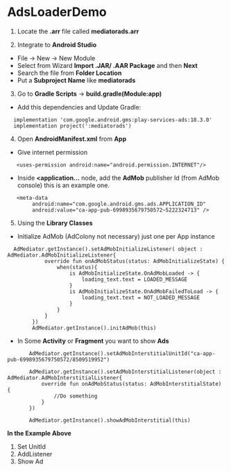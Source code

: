 # AdsLoaderDemo

1. Locate the **.arr** file called **mediatorads.arr**

2. Integrate to **Android Studio**
- File -> New -> New Module
- Select from Wizard **Import .JAR/ .AAR Package** and then **Next**
- Search the file from **Folder Location**
- Put a **Subproject Name** like **mediatorads**

3. Go to **Gradle Scripts** -> **build.gradle(Module:app)**
- Add this dependencies and Update Gradle:

```
  implementation 'com.google.android.gms:play-services-ads:18.3.0'
  implementation project(':mediatorads')
```

4. Open **AndroidManifest.xml** from **App**
- Give internet permission
```
   <uses-permission android:name="android.permission.INTERNET"/>
```

- Inside **<application...** node, add the **AdMob** publisher Id (from AdMob console) this is an example one.
```
   <meta-data
        android:name="com.google.android.gms.ads.APPLICATION_ID"
        android:value="ca-app-pub-6998935679750572~5222324713" />
 ```
 
5. Using the **Library Classes**
- Initialize AdMob (AdColony not necessary) just one per App instance
```
  AdMediator.getInstance().setAdMobInitializeListener( object : AdMediator.AdMobInitializeListener{
            override fun onAdMobStatus(status: AdMobInitializeState) {
                when(status){
                    is AdMobInitializeState.OnAdMobLoaded -> {
                        loading_text.text = LOADED_MESSAGE
                    }
                    is AdMobInitializeState.OnAdMobFailedToLoad -> {
                        loading_text.text = NOT_LOADED_MESSAGE
                    }
                }
            }
        })
        AdMediator.getInstance().initAdMob(this)
```

- In Some **Activity** or **Fragment** you want to show **Ads**

 ```
        AdMediator.getInstance().setAdMobInterstitialUnitId("ca-app-pub-6998935679750572/8509519952")
        
        AdMediator.getInstance().setAdMobInterstitialListener(object : AdMediator.AdMobInterstitialListener{
            override fun onAdMobStatus(status: AdMobInterstitialState) {
                //Do something
            }
        })
        
        AdMediator.getInstance().showAdMobInterstitial(this)
 ```
**In the Example Above**

1. Set UnitId
2. AddListener
3. Show Ad
